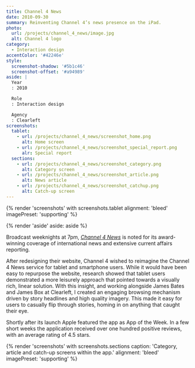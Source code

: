 ```yaml
---
title: Channel 4 News
date: 2010-09-30
summary: Reinventing Channel 4’s news presence on the iPad.
photo:
  url: /projects/channel_4_news/image.jpg
  alt: Channel 4 logo
category:
  - Interaction design
accentColor: '#42246e'
style:
  screenshot-shadow: '#5b1c46'
  screenshot-offset: '#a94989'
aside: |
  Year
  : 2010

  Role
  : Interaction design

  Agency
  : Clearleft
screenshots:
  tablet:
    - url: /projects/channel_4_news/screenshot_home.png
      alt: Home screen
    - url: /projects/channel_4_news/screenshot_special_report.png
      alr: Special report
  sections:
    - url: /projects/channel_4_news/screenshot_category.png
      alt: Category screen
    - url: /projects/channel_4_news/screenshot_article.png
      alt: News article
    - url: /projects/channel_4_news/screenshot_catchup.png
      alt: Catch-up screen
---
```

{% render 'screenshots' with screenshots.tablet
  alignment: 'bleed'
  imagePreset: 'supporting'
%}

{% render 'aside'
  aside: aside
%}

Broadcast weeknights at 7pm, <cite>[Channel 4 News][1]</cite> is noted for its award-winning coverage of international news and extensive current affairs reporting.

After redesigning their website, Channel 4 wished to reimagine the Channel 4 News service for tablet and smartphone users. While it would have been easy to repurpose the website, research showed that tablet users demonstrated a more leisurely approach that pointed towards a visually rich, linear solution. With this insight, and working alongside James Bates and James Box at Clearleft, I created an engaging browsing mechanism driven by story headlines and high quality imagery. This made it easy for users to casually flip through stories, homing in on anything that caught their eye.

Shortly after its launch Apple featured the app as App of the Week. In a few short weeks the application received over one hundred positive reviews, with an average rating of 4.5 stars.

{% render 'screenshots' with screenshots.sections
  caption: 'Category, article and catch-up screens within the app.'
  alignment: 'bleed'
  imagePreset: 'supporting'
%}

[1]: https://news.channel4.com
